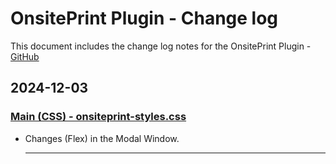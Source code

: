 # OnsitePrint Plugin - Change log

This document includes the change log notes for the OnsitePrint Plugin - [GitHub](https://github.com/groskopf/onsite-print-demo)

## 2024-12-03

### [Main (CSS) - onsiteprint-styles.css](assets/css/onsiteprint-styles.css)
- Changes (Flex) in the Modal Window.

    ---